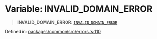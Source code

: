 # Variable: INVALID\_DOMAIN\_ERROR

> **INVALID\_DOMAIN\_ERROR**: [`INVALID_DOMAIN_ERROR`](../enumerations/MethodErrorCode.md#invalid_domain_error)

Defined in: [packages/common/src/errors.ts:110](https://github.com/dcdpr/did-btcr2-js/blob/4a717493e735221d072999f212891939f4de3f23/packages/common/src/errors.ts#L110)
